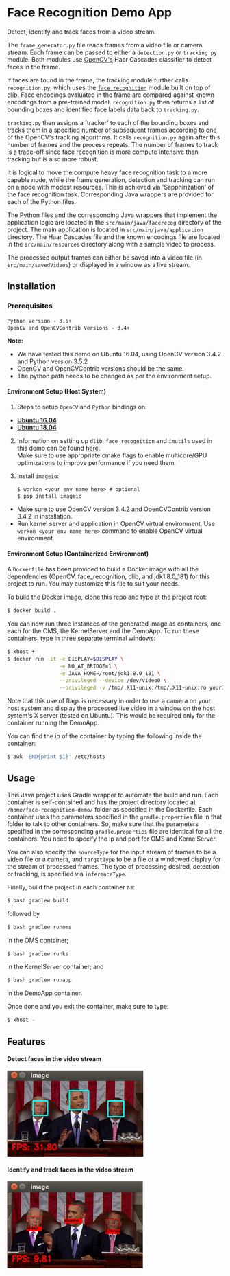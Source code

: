 # Face Recognition Demo App

Detect, identify and track faces from a video stream. 

The `frame_generator.py` file reads frames from a video file or camera stream. Each frame can be passed to either a 
`detection.py` or `tracking.py` module. Both modules use [OpenCV's](https://opencv.org) Haar Cascades classifier to 
detect faces in the frame. 

If faces are found in the frame, the tracking module further calls `recognition.py`, which uses the 
[`face_recognition`](https://github.com/ageitgey/face_recognition) module built on top of [dlib](http://dlib.net/).
Face encodings evaluated in the frame are compared against known encodings from a pre-trained model. `recognition.py` 
then returns a list of bounding boxes and identified face labels data back to `tracking.py`.

`tracking.py` then assigns a 'tracker' to each of the bounding boxes and tracks them in a specified number of 
subsequent frames according to one of the OpenCV's tracking algorithms. It calls `recognition.py` again after this 
number of frames and the process repeats. The number of frames to track is a trade-off since face recognition is more 
compute intensive than tracking but is also more robust.

It is logical to move the compute heavy face recognition task to a more capable node, while the frame generation, 
detection and tracking can run on a node with modest resources. This is achieved via 'Sapphirization' of the face 
recognition task. Corresponding Java wrappers are provided for each of the Python files.

The Python files and the corresponding Java wrappers that implement the application logic are located in the 
`src/main/java/facerecog` directory of the project. The main application is located in `src/main/java/application` 
directory. The Haar Cascades file and the known encodings file are located in the `src/main/resources` directory along 
with a sample video to process.

The processed output frames can either be saved into a video file (in `src/main/savedVideos`) 
or displayed in a window as a live stream.

## Installation

### Prerequisites

```
Python Version - 3.5+
OpenCV and OpenCVContrib Versions - 3.4+
```
**Note:**
- We have tested this demo on Ubuntu 16.04, using OpenCV version 3.4.2 and Python version 3.5.2 .
- OpenCV and OpenCVContrib versions should be the same.
- The python path needs to be changed as per the environment setup.

#### Environment Setup (Host System)  
1. Steps to setup `OpenCV` and `Python` bindings on:  
 - [**Ubuntu 16.04**](https://www.pyimagesearch.com/2016/10/24/ubuntu-16-04-how-to-install-opencv/)  
 - [**Ubuntu 18.04**](https://www.pyimagesearch.com/2018/05/28/ubuntu-18-04-how-to-install-opencv/)

2. Information on setting up `dlib`, `face_recognition` and `imutils` used in this demo can be found
[here](https://www.pyimagesearch.com/2018/06/18/face-recognition-with-opencv-python-and-deep-learning/).   
Make sure to use appropriate cmake flags to enable multicore/GPU optimizations to improve performance if you need them.

3. Install `imageio`: 
    ```
    $ workon <your env name here> # optional
    $ pip install imageio
    ```   
- Make sure to use OpenCV version 3.4.2 and OpenCVContrib version 3.4.2 in installation.
- Run kernel server and application in OpenCV virtual environment. Use ```workon <your env name here>``` command to
  enable OpenCV virtual environment.

#### Environment Setup (Containerized Environment)

A `Dockerfile` has been provided to build a Docker image with all the dependencies (OpenCV, face_recognition, dlib, and
jdk1.8.0_181) for this project to run. You may customize this file to suit your needs.

To build the Docker image, clone this repo and type at the project root:
```bash
$ docker build .
```

You can now run three instances of the generated image as containers, one each for the OMS, the KernelServer and the DemoApp. To
run these containers, type in three separate terminal windows:
```bash
$ xhost +
$ docker run -it -e DISPLAY=$DISPLAY \
                 -e NO_AT_BRIDGE=1 \
                 -e JAVA_HOME=/root/jdk1.8.0_181 \
                 --privileged --device /dev/video0 \
                 --privileged -v /tmp/.X11-unix:/tmp/.X11-unix:ro yourImageName /bin/bash
```
Note that this use of flags is necessary in order to use a camera on your host system and display the processed live 
video in a window on the host system's X server (tested on Ubuntu). This would be required only for the container 
running the DemoApp.

You can find the ip of the container by typing the following inside the container:
```bash
$ awk 'END{print $1}' /etc/hosts
```
## Usage

This Java project uses Gradle wrapper to automate the build and run. Each container is self-contained and has the project
directory located at `/home/face-recognition-demo/` folder as specified in the Dockerfile. Each container uses the 
parameters specified in the `gradle.properties` file in that folder to talk to other containers. So, make sure that the
 parameters specified in the corresponding `gradle.properties` file are identical for all the containers. You need to 
 specify the ip and port for OMS and KernelServer.

You can also specify the `sourceType` for the input stream of frames to be a video file or a camera, and `targetType` to 
be a file or a windowed display for the stream of processed frames. The type of processing desired, detection or 
tracking, is specified via `inferenceType`.

Finally, build the project in each container as:
```bash
$ bash gradlew build
```
followed by
```bash
$ bash gradlew runoms
```
in the OMS container;
```bash
$ bash gradlew runks
```
in the KernelServer container; and
```bash
$ bash gradlew runapp
```
in the DemoApp container.


Once done and you exit the container, make sure to type:
```bash
$ xhost -
```

## Features

#### Detect faces in the video stream
![detection](images/detection.png)

#### Identify and track faces in the video stream
![recognition](images/recognition.png)




